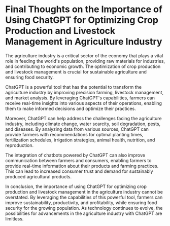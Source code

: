 Final Thoughts on the Importance of Using ChatGPT for Optimizing Crop Production and Livestock Management in Agriculture Industry
=============================================================================================================================================

The agriculture industry is a critical sector of the economy that plays a vital role in feeding the world's population, providing raw materials for industries, and contributing to economic growth. The optimization of crop production and livestock management is crucial for sustainable agriculture and ensuring food security.

ChatGPT is a powerful tool that has the potential to transform the agriculture industry by improving precision farming, livestock management, and market analysis. By leveraging ChatGPT's capabilities, farmers can receive real-time insights into various aspects of their operations, enabling them to make informed decisions and optimize their practices.

Moreover, ChatGPT can help address the challenges facing the agriculture industry, including climate change, water scarcity, soil degradation, pests, and diseases. By analyzing data from various sources, ChatGPT can provide farmers with recommendations for optimal planting times, fertilization schedules, irrigation strategies, animal health, nutrition, and reproduction.

The integration of chatbots powered by ChatGPT can also improve communication between farmers and consumers, enabling farmers to provide real-time information about their products and farming practices. This can lead to increased consumer trust and demand for sustainably produced agricultural products.

In conclusion, the importance of using ChatGPT for optimizing crop production and livestock management in the agriculture industry cannot be overstated. By leveraging the capabilities of this powerful tool, farmers can improve sustainability, productivity, and profitability, while ensuring food security for the growing population. As technology continues to evolve, the possibilities for advancements in the agriculture industry with ChatGPT are limitless.
